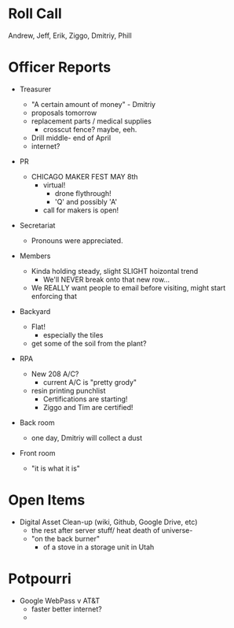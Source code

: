 Roll Call
=========
Andrew, Jeff, Erik, Ziggo, Dmitriy, Phill
  
Officer Reports
===============
- Treasurer
  - "A certain amount of money" - Dmitriy
  - proposals tomorrow
  - replacement parts / medical supplies
    - crosscut fence? maybe, eeh.
  - Drill middle- end of April
  - internet?
- PR
  - CHICAGO MAKER FEST MAY 8th
    - virtual!
      - drone flythrough!
      - 'Q' and possibly 'A'
    - call for makers is open!

- Secretariat
  - Pronouns were appreciated.
- Members
  - Kinda holding steady, slight SLIGHT hoizontal trend
    - We'll NEVER break onto that new row...
  - We REALLY want people to email before visiting, might start enforcing that
- Backyard
  - Flat!
    - especially the tiles
  - get some of the soil from the plant?
- RPA
  - New 208 A/C?
    - current A/C is "pretty grody"
  - resin printing punchlist
    - Certifications are starting!
    - Ziggo and Tim are certified!
- Back room
  - one day, Dmitriy will collect a dust
- Front room
  - "it is what it is"

  
  
Open Items
==========
- Digital Asset Clean-up (wiki, Github, Google Drive, etc)
  - the rest after server stuff/ heat death of universe-
  - "on the back burner"
    - of a stove in a storage unit in Utah
  
Potpourri
=========
- Google WebPass v AT&T
  - faster better internet?
  - 

